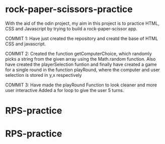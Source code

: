 # rock-paper-scissors-practice

With the aid of the odin project, my aim in this project is to practice HTML, CSS and Javascript by trying to build a rock-paper-scissor app.

COMMIT 1:
Have just created the repository and creatd the base of  HTML CSS and javascript.

COMMIT 2:
Created the function getComputerChoice, which randomly picks a string from the given array using the Math.random function.
Also have created the playerSelection funtion and finally have created a game for a single round in the function playRound, where the computer and user selection is stored in y,x respectively

COMMIT 3:
Have made the playRound Function to look cleaner and more user interactive
Added a for loop to give the user 5 turns.
# RPS-practice
# RPS-practice
